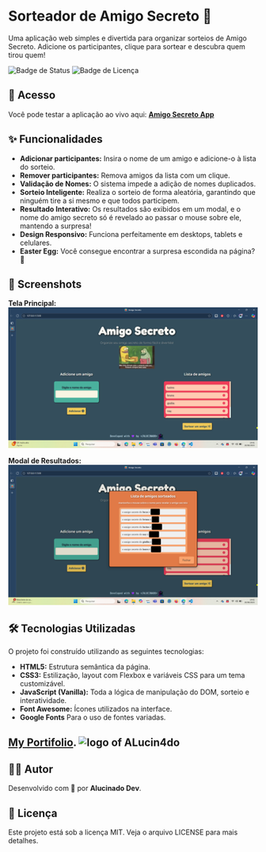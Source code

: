 # Sorteador de Amigo Secreto 🎁

Uma aplicação web simples e divertida para organizar sorteios de Amigo Secreto. Adicione os participantes, clique para sortear e descubra quem tirou quem!

![Badge de Status](https://img.shields.io/badge/status-concluído-green)
![Badge de Licença](https://img.shields.io/badge/licen%C3%A7a-MIT-blue)

## 🔗 Acesso

Você pode testar a aplicação ao vivo aqui: **[Amigo Secreto App](https://sorteador-amigo-secreto-one.vercel.app/)**

## ✨ Funcionalidades

- **Adicionar participantes:** Insira o nome de um amigo e adicione-o à lista do sorteio.
- **Remover participantes:** Remova amigos da lista com um clique.
- **Validação de Nomes:** O sistema impede a adição de nomes duplicados.
- **Sorteio Inteligente:** Realiza o sorteio de forma aleatória, garantindo que ninguém tire a si mesmo e que todos participem.
- **Resultado Interativo:** Os resultados são exibidos em um modal, e o nome do amigo secreto só é revelado ao passar o mouse sobre ele, mantendo a surpresa!
- **Design Responsivo:** Funciona perfeitamente em desktops, tablets e celulares.
- **Easter Egg:** Você consegue encontrar a surpresa escondida na página? 🥚

## 📸 Screenshots

**Tela Principal:**
![Imagem da tela principal da aplicação](/assets/screenshots/Captura%20de%20Tela%20(1).png)

**Modal de Resultados:**
![Imagem do modal com os resultados do sorteio](/assets/screenshots/Captura%20de%20Tela%20(2).png)

## 🛠️ Tecnologias Utilizadas

O projeto foi construído utilizando as seguintes tecnologias:

- **HTML5:** Estrutura semântica da página.
- **CSS3:** Estilização, layout com Flexbox e variáveis CSS para um tema customizável.
- **JavaScript (Vanilla):** Toda a lógica de manipulação do DOM, sorteio e interatividade.
- **Font Awesome:** Ícones utilizados na interface.
- **Google Fonts** Para o uso de fontes variadas.

## [My Portifolio](https://alucinado-dev.vercel.app).  <img src="src/assets/ALucin4do-logo.png" alt="logo of ALucin4do" style='width: 35px; height: 35px;'>

## 👨‍💻 Autor

Desenvolvido com 💜 por **Alucinado Dev**.

## 📄 Licença

Este projeto está sob a licença MIT. Veja o arquivo LICENSE para mais detalhes.
